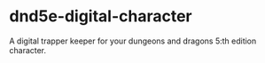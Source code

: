# dnd5e-digital-character
A digital trapper keeper for your dungeons and dragons 5:th edition character.
